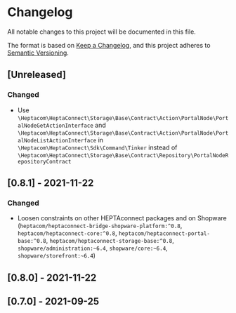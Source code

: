 # Changelog

All notable changes to this project will be documented in this file.

The format is based on [Keep a Changelog](https://keepachangelog.com/en/1.0.0/),
and this project adheres to [Semantic Versioning](https://semver.org/spec/v2.0.0.html).

## [Unreleased]

### Changed

- Use `\Heptacom\HeptaConnect\Storage\Base\Contract\Action\PortalNode\PortalNodeGetActionInterface` and `\Heptacom\HeptaConnect\Storage\Base\Contract\Action\PortalNode\PortalNodeListActionInterface` in `\Heptacom\HeptaConnect\Sdk\Command\Tinker` instead of `\Heptacom\HeptaConnect\Storage\Base\Contract\Repository\PortalNodeRepositoryContract`

## [0.8.1] - 2021-11-22

### Changed

- Loosen constraints on other HEPTAconnect packages and on Shopware (`heptacom/heptaconnect-bridge-shopware-platform:^0.8`, `heptacom/heptaconnect-core:^0.8`, `heptacom/heptaconnect-portal-base:^0.8`, `heptacom/heptaconnect-storage-base:^0.8`, `shopware/administration:~6.4`, `shopware/core:~6.4`, `shopware/storefront:~6.4`)

## [0.8.0] - 2021-11-22

## [0.7.0] - 2021-09-25
